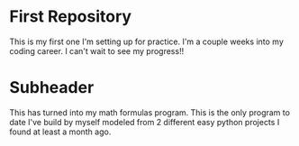 #  First Repository

This is my first one I'm setting up for practice. I'm a couple weeks into my coding career. I can't wait to see my progress!!

#  Subheader

This has turned into my math formulas program. This is the only program to date I've build by myself modeled from 2 different easy python projects I found at least a month ago.
